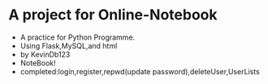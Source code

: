 # A project for Online-Notebook
- A practice for Python Programme.
- Using Flask,MySQL,and html
- by KevinDb123
- NoteBook!
- completed:login,register,repwd(update password),deleteUser,UserLists
